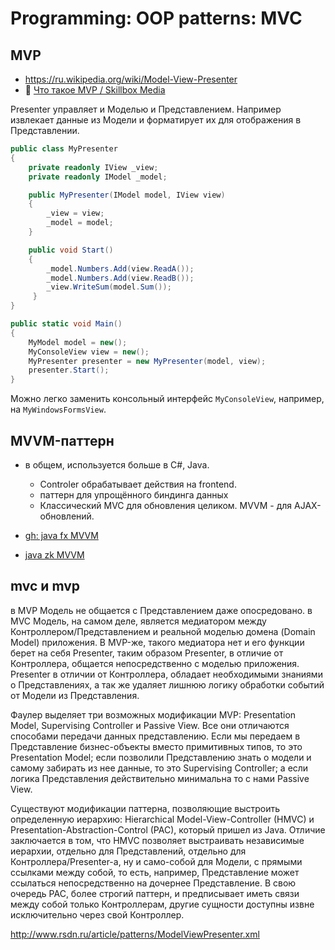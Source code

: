 # Programming: OOP patterns: MVC

## MVP

- https://ru.wikipedia.org/wiki/Model-View-Presenter
- :newspaper: [Что такое MVP / Skillbox Media](https://skillbox.ru/media/code/chto_takoe_mvp_i_kak_eto_ispolzovat/)

Presenter управляет и Моделью и Представлением. Например извлекает данные из Модели и форматирует их для отображения в Представлении.

```cs
public class MyPresenter
{
    private readonly IView _view;
    private readonly IModel _model;

    public MyPresenter(IModel model, IView view)
    {
        _view = view;
        _model = model;
    }

    public void Start()
    {
        _model.Numbers.Add(view.ReadA());
        _model.Numbers.Add(view.ReadB());
        _view.WriteSum(model.Sum());
     }
}

public static void Main()
{
    MyModel model = new();
    MyConsoleView view = new();
    MyPresenter presenter = new MyPresenter(model, view);
    presenter.Start();
}
```

Можно легко заменить консольный интерфейс `MyConsoleView`, например, на `MyWindowsFormsView`.

## MVVM-паттерн

- в общем, используется больше в C#, Java.
	- Controler обрабатывает действия на frontend.
	- паттерн для упрощённого биндинга данных
	- Классический MVC для обновления целиком. MVVM - для AJAX-обновлений.

- [gh: java fx MVVM](https://github.com/sialcasa/jfx-mvvm)
- [java zk MVVM](https://www.zkoss.org/wiki/Small_Talks/2011/November/Hello_ZK_MVVM#MVP_Implementation)

## mvc и mvp

в MVP Модель не общается с Представлением даже опосредовано.
в MVC Модель, на самом деле, является медиатором между Контроллером/Представлением и реальной моделью домена (Domain Model) приложения. В MVP-же, такого медиатора нет и его функции берет на себя Presenter, таким образом Presenter, в отличие от Контроллера, общается непосредственно с моделью приложения. Presenter в отличии от Контроллера, обладает необходимыми знаниями о Представлениях, а так же удаляет лишнюю логику обработки событий от Модели из Представления.

Фаулер выделяет три возможных модификации MVP: Presentation Model, Supervising Controller и Passive View. Все они отличаются способами передачи данных представлению. Если мы передаем в Представление бизнес-объекты вместо примитивных типов, то это Presentation Model; если позволили Представлению знать о модели и самому забирать из нее данные, то это Supervising Controller; а если логика Представления действительно минимальна то с нами Passive View.

Существуют модификации паттерна, позволяющие выстроить определенную иерархию: Hierarchical Model-View-Controller (HMVC) и Presentation-Abstraction-Control (PAC), который пришел из Java. Отличие заключается в том, что HMVC позволяет выстраивать независимые иерархии, отдельно для Представлений, отдельно для Контроллера/Presenter-а, ну и само-собой для Модели, с прямыми ссылками между собой, то есть, например, Представление может ссылаться непосредственно на дочернее Представление. В свою очередь PAC, более строгий паттерн, и предписывает иметь связи между собой только Контроллерам, другие сущности доступны извне исключительно через свой Контроллер.

http://www.rsdn.ru/article/patterns/ModelViewPresenter.xml

